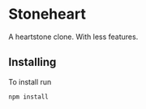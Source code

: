 # Stoneheart

A heartstone clone. With less features.

## Installing
To install run
```
npm install
```